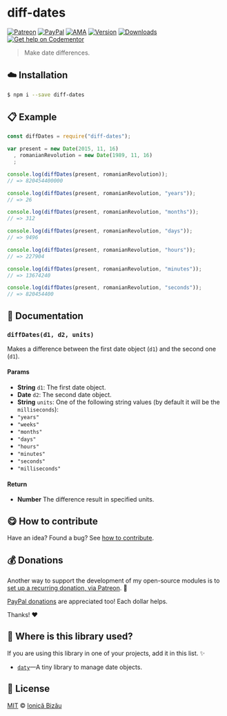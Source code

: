 
# diff-dates

 [![Patreon](https://img.shields.io/badge/Support%20me%20on-Patreon-%23e6461a.svg)][paypal-donations] [![PayPal](https://img.shields.io/badge/%24-paypal-f39c12.svg)][paypal-donations] [![AMA](https://img.shields.io/badge/ask%20me-anything-1abc9c.svg)](https://github.com/IonicaBizau/ama) [![Version](https://img.shields.io/npm/v/diff-dates.svg)](https://www.npmjs.com/package/diff-dates) [![Downloads](https://img.shields.io/npm/dt/diff-dates.svg)](https://www.npmjs.com/package/diff-dates) [![Get help on Codementor](https://cdn.codementor.io/badges/get_help_github.svg)](https://www.codementor.io/johnnyb?utm_source=github&utm_medium=button&utm_term=johnnyb&utm_campaign=github)

> Make date differences.

## :cloud: Installation

```sh
$ npm i --save diff-dates
```


## :clipboard: Example



```js
const diffDates = require("diff-dates");

var present = new Date(2015, 11, 16)
  , romanianRevolution = new Date(1989, 11, 16)
  ;

console.log(diffDates(present, romanianRevolution));
// => 820454400000

console.log(diffDates(present, romanianRevolution, "years"));
// => 26

console.log(diffDates(present, romanianRevolution, "months"));
// => 312

console.log(diffDates(present, romanianRevolution, "days"));
// => 9496

console.log(diffDates(present, romanianRevolution, "hours"));
// => 227904

console.log(diffDates(present, romanianRevolution, "minutes"));
// => 13674240

console.log(diffDates(present, romanianRevolution, "seconds"));
// => 820454400
```

## :memo: Documentation


### `diffDates(d1, d2, units)`
Makes a difference between the first date object (`d1`) and the second one (`d1`).

#### Params
- **String** `d1`: The first date object.
- **Date** `d2`: The second date object.
- **String** `units`: One of the following string values (by default it will be the `milliseconds`):
 - `"years"`
 - `"weeks"`
 - `"months"`
 - `"days"`
 - `"hours"`
 - `"minutes"`
 - `"seconds"`
 - `"milliseconds"`

#### Return
- **Number** The difference result in specified units.



## :yum: How to contribute
Have an idea? Found a bug? See [how to contribute][contributing].

## :moneybag: Donations

Another way to support the development of my open-source modules is
to [set up a recurring donation, via Patreon][patreon]. :rocket:

[PayPal donations][paypal-donations] are appreciated too! Each dollar helps.

Thanks! :heart:

## :dizzy: Where is this library used?
If you are using this library in one of your projects, add it in this list. :sparkles:


 - [`daty`](https://github.com/IonicaBizau/daty#readme)—A tiny library to manage date objects.

## :scroll: License

[MIT][license] © [Ionică Bizău][website]

[patreon]: https://www.patreon.com/ionicabizau
[paypal-donations]: https://www.paypal.com/cgi-bin/webscr?cmd=_s-xclick&hosted_button_id=RVXDDLKKLQRJW
[donate-now]: http://i.imgur.com/6cMbHOC.png

[license]: http://showalicense.com/?fullname=Ionic%C4%83%20Biz%C4%83u%20%3Cbizauionica%40gmail.com%3E%20(http%3A%2F%2Fionicabizau.net)&year=2015#license-mit
[website]: http://ionicabizau.net
[contributing]: /CONTRIBUTING.md
[docs]: /DOCUMENTATION.md
